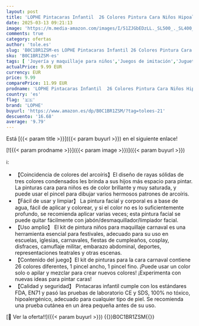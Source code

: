 ```yaml
---
layout: post
title: 'LOPHE Pintacaras Infantil  26 Colores Pintura Cara Niños Hipoalergenica con 2 Pinceles  Seguridad Pintura Facial y Corporal para Maquillaje Infantil  Pinturas Niños Halloween Festival Carnaval'
date: 2025-03-13 09:21:13
image: 'https://m.media-amazon.com/images/I/51ZJGbEDzLL._SL500_._SL400_.jpg'
comments: true
category: ofertas
author: 'tole.es'
slug: 'B0C1BR1ZSM-es LOPHE Pintacaras Infantil 26 Colores Pintura Cara Niños...'
sku: 'B0C1BR1ZSM-es'
tags: [ 'Joyería y maquillaje para niños','Juegos de imitación','Juguetes','Juguetes y juegos','Pintura facial para disfraces','halloween','lophe','🇪🇸', ]
actualPrice: 9.99 EUR
currency: EUR
price: 9.99
comparePrice: 11.99 EUR
prodname: 'LOPHE Pintacaras Infantil  26 Colores Pintura Cara Niños Hipoalergenica con 2 Pinceles  Seguridad Pintura Facial y Corporal para Maquillaje Infantil  Pinturas Niños Halloween Festival Carnaval'
country: 'es'
flag: '🇪🇸'
brand: 'LOPHE'
buyurl: 'https://www.amazon.es/dp/B0C1BR1ZSM/?tag=tolees-21'
descuento: '16.68'
average: '9.79'
---
```


Está [{{< param title >}}]({{< param buyurl >}}) en el siguiente enlace!

[![{{< param prodname >}}]({{< param image >}})]({{< param buyurl >}})

ℹ️:

- 【Coincidencia de colores del arcoíris】El diseño de rayas sólidas de tres colores condensados ​​les brinda a sus hijos más espacio para pintar. La pinturas cara para niños es de color brillante y muy saturada, y puede usar el pincel para dibujar varios hermosos patrones de arcoíris.
- 【Fácil de usar y limpiar】 La pintura facial y corporal es a base de agua, fácil de aplicar y colorear, y si el color no es lo suficientemente profundo, se recomienda aplicar varias veces; esta pintura facial se puede quitar fácilmente con jabón/desmaquillador/limpiador facial.
- 【Uso amplio】 El kit de pintura niños para maquillaje carnaval es una herramienta esencial para festivales, adecuado para su uso en escuelas, iglesias, carnavales, fiestas de cumpleaños, cosplay, disfraces, camuflaje militar, embarazo abdominal, deportes, representaciones teatrales y otras escenas.
- 【Contenido del juego】El kit de pinturas para la cara carnaval contiene 26 colores diferentes, 1 pincel ancho, 1 pincel fino. ¡Puede usar un color solo o apilar y mezclar para crear nuevos colores! ¡Experimenta con nuevas ideas para pintar caras!
- 【Calidad y seguridad】 Pintacaras infantil cumple con los estándares FDA, EN71 y pasó las pruebas de laboratorio CE y SDS, 100% no tóxico, hipoalergénico, adecuado para cualquier tipo de piel. Se recomienda una prueba cutánea en un área pequeña antes de su uso.

[🛒 Ver la oferta!!]({{< param buyurl >}})
{{<world>}}B0C1BR1ZSM{{</world>}}
